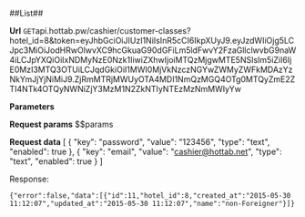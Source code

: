 ##List##


**Url**
<code>GET</code>api.hottab.pw/cashier/customer-classes?hotel_id=8&token=eyJhbGciOiJIUzI1NiIsInR5cCI6IkpXUyJ9.eyJzdWIiOjg5LCJpc3MiOiJodHRwOlwvXC9hcGkuaG90dGFiLm5ldFwvY2FzaGllclwvbG9naW4iLCJpYXQiOiIxNDMyNzE0Nzk1IiwiZXhwIjoiMTQzMjgwMTE5NSIsIm5iZiI6IjE0MzI3MTQ3OTUiLCJqdGkiOiI1MWI0MjVkNzczNGYwZWMyZWFkMDAzYzNkYmJjYjNiMiJ9.ZjRmMTRjMWUyOTA4MDI1NmQzMGQ4OTg0MTQyZmE2ZTI4NTk4OTQyNWNiZjY3MzM1N2ZkNTIyNTEzMzNmMWIyYw


**Parameters**

**Request params**
$$params

**Request data**
[
    {
        "key": "password",
        "value": "123456",
        "type": "text",
        "enabled": true
    },
    {
        "key": "email",
        "value": "cashier@hottab.net",
        "type": "text",
        "enabled": true
    }
]


Response:

```
{"error":false,"data":[{"id":11,"hotel_id":8,"created_at":"2015-05-30 11:12:07","updated_at":"2015-05-30 11:12:07","name":"non-Foreigner"}]}

```

